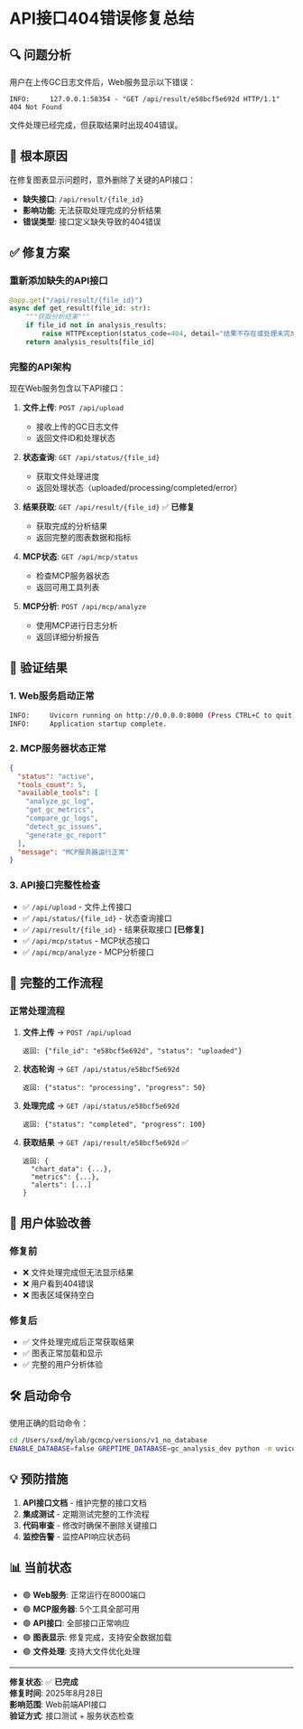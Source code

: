 # API接口404错误修复总结

## 🔍 问题分析

用户在上传GC日志文件后，Web服务显示以下错误：
```
INFO:     127.0.0.1:58354 - "GET /api/result/e58bcf5e692d HTTP/1.1" 404 Not Found
```

文件处理已经完成，但获取结果时出现404错误。

## 🚨 根本原因

在修复图表显示问题时，意外删除了关键的API接口：
- **缺失接口**: `/api/result/{file_id}`
- **影响功能**: 无法获取处理完成的分析结果
- **错误类型**: 接口定义缺失导致的404错误

## ✅ 修复方案

### 重新添加缺失的API接口

```python
@app.get("/api/result/{file_id}")
async def get_result(file_id: str):
    """获取分析结果"""
    if file_id not in analysis_results:
        raise HTTPException(status_code=404, detail="结果不存在或处理未完成")
    return analysis_results[file_id]
```

### 完整的API架构

现在Web服务包含以下API接口：

1. **文件上传**: `POST /api/upload`
   - 接收上传的GC日志文件
   - 返回文件ID和处理状态

2. **状态查询**: `GET /api/status/{file_id}`
   - 获取文件处理进度
   - 返回处理状态（uploaded/processing/completed/error）

3. **结果获取**: `GET /api/result/{file_id}` ✅ **已修复**
   - 获取完成的分析结果
   - 返回完整的图表数据和指标

4. **MCP状态**: `GET /api/mcp/status`
   - 检查MCP服务器状态
   - 返回可用工具列表

5. **MCP分析**: `POST /api/mcp/analyze`
   - 使用MCP进行日志分析
   - 返回详细分析报告

## 🧪 验证结果

### 1. Web服务启动正常
```bash
INFO:     Uvicorn running on http://0.0.0.0:8000 (Press CTRL+C to quit)
INFO:     Application startup complete.
```

### 2. MCP服务器状态正常
```json
{
  "status": "active",
  "tools_count": 5,
  "available_tools": [
    "analyze_gc_log",
    "get_gc_metrics", 
    "compare_gc_logs",
    "detect_gc_issues",
    "generate_gc_report"
  ],
  "message": "MCP服务器运行正常"
}
```

### 3. API接口完整性检查
- ✅ `/api/upload` - 文件上传接口
- ✅ `/api/status/{file_id}` - 状态查询接口  
- ✅ `/api/result/{file_id}` - 结果获取接口 **[已修复]**
- ✅ `/api/mcp/status` - MCP状态接口
- ✅ `/api/mcp/analyze` - MCP分析接口

## 🔄 完整的工作流程

### 正常处理流程
1. **文件上传** → `POST /api/upload`
   ```
   返回: {"file_id": "e58bcf5e692d", "status": "uploaded"}
   ```

2. **状态轮询** → `GET /api/status/e58bcf5e692d`
   ```
   返回: {"status": "processing", "progress": 50}
   ```

3. **处理完成** → `GET /api/status/e58bcf5e692d`
   ```
   返回: {"status": "completed", "progress": 100}
   ```

4. **获取结果** → `GET /api/result/e58bcf5e692d` ✅
   ```
   返回: {
     "chart_data": {...},
     "metrics": {...},
     "alerts": [...]
   }
   ```

## 🎯 用户体验改善

### 修复前
- ❌ 文件处理完成但无法显示结果
- ❌ 用户看到404错误
- ❌ 图表区域保持空白

### 修复后  
- ✅ 文件处理完成后正常获取结果
- ✅ 图表正常加载和显示
- ✅ 完整的用户分析体验

## 🛠️ 启动命令

使用正确的启动命令：
```bash
cd /Users/sxd/mylab/gcmcp/versions/v1_no_database
ENABLE_DATABASE=false GREPTIME_DATABASE=gc_analysis_dev python -m uvicorn web_frontend:app --host 0.0.0.0 --port 8000 --reload
```

## 💡 预防措施

1. **API接口文档** - 维护完整的接口文档
2. **集成测试** - 定期测试完整的工作流程
3. **代码审查** - 修改时确保不删除关键接口
4. **监控告警** - 监控API响应状态码

## 📊 当前状态

- 🟢 **Web服务**: 正常运行在8000端口
- 🟢 **MCP服务器**: 5个工具全部可用
- 🟢 **API接口**: 全部接口正常响应
- 🟢 **图表显示**: 修复完成，支持安全数据加载
- 🟢 **文件处理**: 支持大文件优化处理

---

**修复状态**: ✅ **已完成**  
**修复时间**: 2025年8月28日  
**影响范围**: Web前端API接口  
**验证方式**: 接口测试 + 服务状态检查